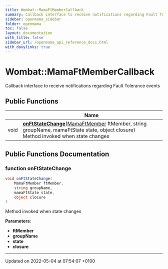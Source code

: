 ```yaml
---
title: Wombat::MamaFtMemberCallback
summary: Callback interface to receive notifications regarding Fault Tolerance events 
sidebar: openmama_sidebar
folder: openmama
toc: false
layout: documentation
with_title: false
sidebar_url: /openmama_api_reference_docs.html
with_doxylinks: true
---
```


# Wombat::MamaFtMemberCallback



Callback interface to receive notifications regarding Fault Tolerance events 

## Public Functions

|                | Name           |
| -------------- | -------------- |
| void | **[onFtStateChange](interfaceWombat_1_1MamaFtMemberCallback.html#function-onftstatechange)**([MamaFtMember](classWombat_1_1MamaFtMember.html) ftMember, string groupName, mamaFtState state, object closure)<br>Method invoked when state changes  |

## Public Functions Documentation

### function onFtStateChange

```csharp
void onFtStateChange(
    MamaFtMember ftMember,
    string groupName,
    mamaFtState state,
    object closure
)
```

Method invoked when state changes 

**Parameters**: 

  * **ftMember** 
  * **groupName** 
  * **state** 
  * **closure** 


-------------------------------

Updated on 2022-05-04 at 07:54:07 +0100